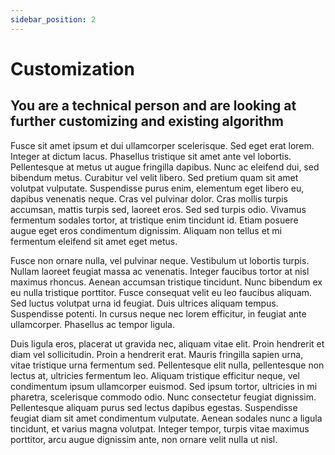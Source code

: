 ```yaml
---
sidebar_position: 2
---
```


# Customization

## You are a technical person and are looking at further customizing and existing algorithm

Fusce sit amet ipsum et dui ullamcorper scelerisque. Sed eget erat lorem. Integer at dictum lacus. Phasellus tristique sit amet ante vel lobortis. Pellentesque at metus ut augue fringilla dapibus. Nunc ac eleifend dui, sed bibendum metus. Curabitur vel velit libero. Sed pretium quam sit amet volutpat vulputate. Suspendisse purus enim, elementum eget libero eu, dapibus venenatis neque. Cras vel pulvinar dolor. Cras mollis turpis accumsan, mattis turpis sed, laoreet eros. Sed sed turpis odio. Vivamus fermentum sodales tortor, at tristique enim tincidunt id. Etiam posuere augue eget eros condimentum dignissim. Aliquam non tellus et mi fermentum eleifend sit amet eget metus.

Fusce non ornare nulla, vel pulvinar neque. Vestibulum ut lobortis turpis. Nullam laoreet feugiat massa ac venenatis. Integer faucibus tortor at nisl maximus rhoncus. Aenean accumsan tristique tincidunt. Nunc bibendum ex eu nulla tristique porttitor. Fusce consequat velit eu leo faucibus aliquam. Sed luctus volutpat urna id feugiat. Duis ultrices aliquam tempus. Suspendisse potenti. In cursus neque nec lorem efficitur, in feugiat ante ullamcorper. Phasellus ac tempor ligula.

Duis ligula eros, placerat ut gravida nec, aliquam vitae elit. Proin hendrerit et diam vel sollicitudin. Proin a hendrerit erat. Mauris fringilla sapien urna, vitae tristique urna fermentum sed. Pellentesque elit nulla, pellentesque non lectus at, ultricies fermentum leo. Aliquam tristique efficitur neque, vel condimentum ipsum ullamcorper euismod. Sed ipsum tortor, ultricies in mi pharetra, scelerisque commodo odio. Nunc consectetur feugiat dignissim. Pellentesque aliquam purus sed lectus dapibus egestas. Suspendisse feugiat diam sit amet condimentum vulputate. Aenean sodales nunc a ligula tincidunt, et varius magna volutpat. Integer tempor, turpis vitae maximus porttitor, arcu augue dignissim ante, non ornare velit nulla ut nisl.